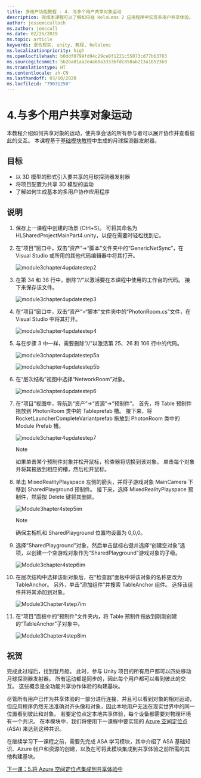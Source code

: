 ```yaml
---
title: 多用户功能教程 - 4. 与多个用户共享对象运动
description: 完成本课程可以了解如何在 HoloLens 2 应用程序中实现多用户共享体验。
author: jessemcculloch
ms.author: jemccull
ms.date: 02/26/2019
ms.topic: article
keywords: 混合现实, unity, 教程, hololens
ms.localizationpriority: high
ms.openlocfilehash: b0ddf0799fd94c29ce8f1221c55073cd77b63703
ms.sourcegitcommit: 5b2ba01aa2e4a80a3333bfdc850ab213a1b523b9
ms.translationtype: HT
ms.contentlocale: zh-CN
ms.lasthandoff: 03/10/2020
ms.locfileid: "79031250"
---
```

# <a name="4-sharing-object-movements-with-multiple-users"></a>4.与多个用户共享对象运动

本教程介绍如何共享对象的运动，使共享会话的所有参与者可以展开协作并查看彼此的交互。 本课程基于[基础模块教程](mrlearning-base.md)中生成的月球探测器发射器。

## <a name="objectives"></a>目标

- 以 3D 模型的形式引入要共享的月球探测器发射器
- 将项目配置为共享 3D 模型的运动
- 了解如何生成基本的多用户协作应用程序

## <a name="instructions"></a>说明

1. 保存上一课程中创建的场景 (Ctrl+S)。 可将其命名为 HLSharedProjectMainPart4.unity，以便在需要时轻松找到它。

2. 在“项目”窗口中，双击“资产”->“脚本”文件夹中的“GenericNetSync”，在 Visual Studio 或所用的其他代码编辑器中将其打开。  

    ![module3chapter4updatestep2](images/module3chapter4updatestep2.png)

3. 在第 34 和 38 行中，删除“//”以激活要在本课程中使用的工作台的代码。 接下来保存该文件。

    ![module3chapter4updatestep3](images/module3chapter4updatestep3.png)

4. 在“项目”窗口中，双击“资产”>“脚本”文件夹中的“PhotonRoom.cs”文件，在 Visual Studio 中将其打开。

    ![module3chapter4updatestep4](images/module3chapter4updatestep4.png)

5. 与在步骤 3 中一样，需要删除“//”以激活第 25、26 和 106 行中的代码。

    ![module3chapter4updatestep5a](images/module3chapter4updatestep5a.png)

    ![module3chapter4updatestep5b](images/module3chapter4updatestep5b.png)

6. 在“层次结构”视图中选择“NetworkRoom”对象。

    ![module3chapter4updatestep6](images/module3chapter4updatestep6.png)

7. 在“项目”视图中，导航到“资产”->“资源”->“预制件”。 首先，将 Table 预制件拖放到 PhotonRoom 类中的 Tableprefab 槽。 接下来，将 RocketLauncherCompleteVariantprefab 拖放到 PhotonRoom 类中的 Module Prefab 槽。

    ![module3chapter4updatestep7](images/module3chapter4updatestep7.png)

    >[!NOTE]
    >如果单击某个预制件对象并松开鼠标，检查器将切换到该对象。 单击每个对象并将其拖放到相应的槽，然后松开鼠标。

8. 单击 MixedRealityPlayspace 左侧的箭头，并将子游戏对象 MainCamera 下移到 SharedPlayground 预制件。 接下来，选择 MixedRealityPlayspace 预制件，然后按 Delete 键将其删除。

    ![Module3hapter4step5im](images/module3chapter4step5im.PNG)

    >[!NOTE]
    >确保主相机和 SharedPlayground 位置均设置为 0,0,0。

9. 选择“SharedPlayground”对象，然后单击鼠标右键并选择“创建空对象”选项，以创建一个空游戏对象作为“SharedPlayground”游戏对象的子级。

   ![Module3chapter4step6im](images/module3chapter4step6im.PNG)

10. 在层次结构中选择该新对象后，在“检查器”面板中将该对象的名称更改为 TableAnchor。 另外，单击“添加组件”并搜索 TableAnchor 组件。 选择该组件并将其添加到对象。

    ![Module3Chapter4step7im](images/module3chapter4step7im.PNG)

11. 在“项目”面板中的“预制件”文件夹内，将 Table 预制件拖放到刚刚创建的“TableAnchor”子对象中。

    ![Module3Chapter4step8im](images/module3chapter4step8im.PNG)

## <a name="congratulations"></a>祝贺

完成此过程后，找到登月舱。 此时，参与 Unity 项目的所有用户都可以四处移动月球探测器发射器。  所有运动都是同步的，因此每个用户都可以看到彼此的交互。 这些概念是全功能共享协作体验的构建基块。

尽管所有用户已作为共享体验的一部分进行连接，并且可以看到对象的相对运动，但应用程序仍然无法准确对齐头像和对象，因此本地用户无法在现实世界中的同一位置看到彼此和对象。 若要定位点定本地共享体验，每个设备都需要对物理环境有一个共识。 在本模块中，我们将使用下一课程中要实现的 [Azure 空间定位点](<https://azure.microsoft.com//services/spatial-anchors/>) (ASA) 来达到这种共识。

在继续学习下一课程之前，需要先完成 ASA 学习模块，其中介绍了 ASA 基础知识、Azure 帐户和资源的创建，以及在可将此模块集成到共享体验之前所需的其他构建基块。

[下一课：5.将 Azure 空间定位点集成到共享体验中](mrlearning-sharing(photon)-ch5.md)
